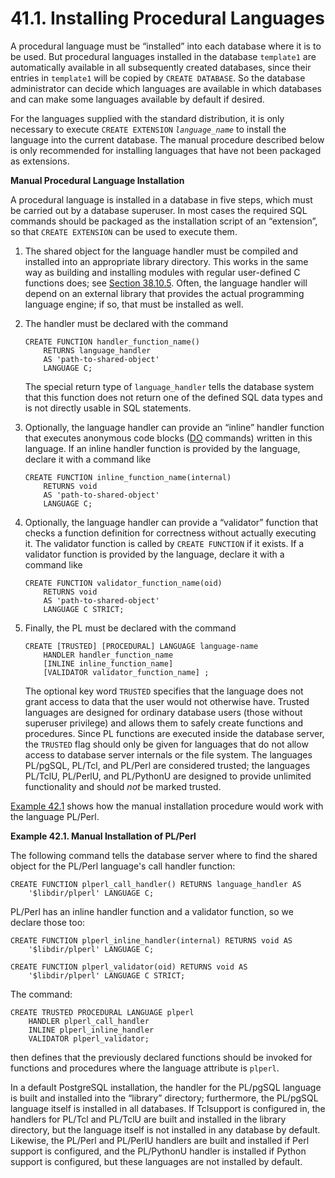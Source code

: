 # 41.1. Installing Procedural Languages

A procedural language must be “installed” into each database where it is to be used. But procedural languages installed in the database `template1` are automatically available in all subsequently created databases, since their entries in `template1` will be copied by `CREATE DATABASE`. So the database administrator can decide which languages are available in which databases and can make some languages available by default if desired.

For the languages supplied with the standard distribution, it is only necessary to execute `CREATE EXTENSION` _`language_name`_ to install the language into the current database. The manual procedure described below is only recommended for installing languages that have not been packaged as extensions.

**Manual Procedural Language Installation**

A procedural language is installed in a database in five steps, which must be carried out by a database superuser. In most cases the required SQL commands should be packaged as the installation script of an “extension”, so that `CREATE EXTENSION` can be used to execute them.

1. The shared object for the language handler must be compiled and installed into an appropriate library directory. This works in the same way as building and installing modules with regular user-defined C functions does; see [Section 38.10.5](https://www.postgresql.org/docs/current/xfunc-c.html#DFUNC). Often, the language handler will depend on an external library that provides the actual programming language engine; if so, that must be installed as well.
2. The handler must be declared with the command

   ```text
   CREATE FUNCTION handler_function_name()
       RETURNS language_handler
       AS 'path-to-shared-object'
       LANGUAGE C;
   ```

   The special return type of `language_handler` tells the database system that this function does not return one of the defined SQL data types and is not directly usable in SQL statements.

3. Optionally, the language handler can provide an “inline” handler function that executes anonymous code blocks \([DO](https://www.postgresql.org/docs/current/sql-do.html) commands\) written in this language. If an inline handler function is provided by the language, declare it with a command like

   ```text
   CREATE FUNCTION inline_function_name(internal)
       RETURNS void
       AS 'path-to-shared-object'
       LANGUAGE C;
   ```

4. Optionally, the language handler can provide a “validator” function that checks a function definition for correctness without actually executing it. The validator function is called by `CREATE FUNCTION` if it exists. If a validator function is provided by the language, declare it with a command like

   ```text
   CREATE FUNCTION validator_function_name(oid)
       RETURNS void
       AS 'path-to-shared-object'
       LANGUAGE C STRICT;
   ```

5. Finally, the PL must be declared with the command

   ```text
   CREATE [TRUSTED] [PROCEDURAL] LANGUAGE language-name
       HANDLER handler_function_name
       [INLINE inline_function_name]
       [VALIDATOR validator_function_name] ;
   ```

   The optional key word `TRUSTED` specifies that the language does not grant access to data that the user would not otherwise have. Trusted languages are designed for ordinary database users \(those without superuser privilege\) and allows them to safely create functions and procedures. Since PL functions are executed inside the database server, the `TRUSTED` flag should only be given for languages that do not allow access to database server internals or the file system. The languages PL/pgSQL, PL/Tcl, and PL/Perl are considered trusted; the languages PL/TclU, PL/PerlU, and PL/PythonU are designed to provide unlimited functionality and should _not_ be marked trusted.

[Example 42.1](https://www.postgresql.org/docs/current/xplang-install.html#XPLANG-INSTALL-EXAMPLE) shows how the manual installation procedure would work with the language PL/Perl.

**Example 42.1. Manual Installation of PL/Perl**

The following command tells the database server where to find the shared object for the PL/Perl language's call handler function:

```text
CREATE FUNCTION plperl_call_handler() RETURNS language_handler AS
    '$libdir/plperl' LANGUAGE C;
```

PL/Perl has an inline handler function and a validator function, so we declare those too:

```text
CREATE FUNCTION plperl_inline_handler(internal) RETURNS void AS
    '$libdir/plperl' LANGUAGE C;

CREATE FUNCTION plperl_validator(oid) RETURNS void AS
    '$libdir/plperl' LANGUAGE C STRICT;
```

The command:

```text
CREATE TRUSTED PROCEDURAL LANGUAGE plperl
    HANDLER plperl_call_handler
    INLINE plperl_inline_handler
    VALIDATOR plperl_validator;
```

then defines that the previously declared functions should be invoked for functions and procedures where the language attribute is `plperl`.  


In a default PostgreSQL installation, the handler for the PL/pgSQL language is built and installed into the “library” directory; furthermore, the PL/pgSQL language itself is installed in all databases. If Tclsupport is configured in, the handlers for PL/Tcl and PL/TclU are built and installed in the library directory, but the language itself is not installed in any database by default. Likewise, the PL/Perl and PL/PerlU handlers are built and installed if Perl support is configured, and the PL/PythonU handler is installed if Python support is configured, but these languages are not installed by default.

